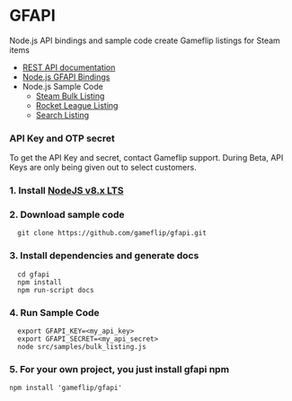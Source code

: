 # GFAPI

Node.js API bindings and sample code create Gameflip listings for Steam items
* [REST API documentation](https://gameflip.github.io/gfapi)
* [Node.js GFAPI Bindings](https://gameflip.github.io/gfapi/gfapi/0.1.1/GfApi.html)
* Node.js Sample Code
  * [Steam Bulk Listing](https://gameflip.github.io/gfapi/samples/bulk_listing.html)
  * [Rocket League Listing](https://gameflip.github.io/gfapi/samples/rl_listing.html)
  * [Search Listing](https://gameflip.github.io/gfapi/samples/search_listing.html)

### API Key and OTP secret

To get the API Key and secret, contact Gameflip support.
During Beta, API Keys are only being given out to select customers.

### 1. Install [NodeJS v8.x LTS](https://nodejs.org)

### 2. Download sample code
```
  git clone https://github.com/gameflip/gfapi.git
```

### 3. Install dependencies and generate docs
```
  cd gfapi
  npm install
  npm run-script docs
```

### 4. Run Sample Code
```
  export GFAPI_KEY=<my_api_key>
  export GFAPI_SECRET=<my_api_secret>
  node src/samples/bulk_listing.js
```

### 5. For your own project, you just install gfapi npm
```
npm install 'gameflip/gfapi'
```
